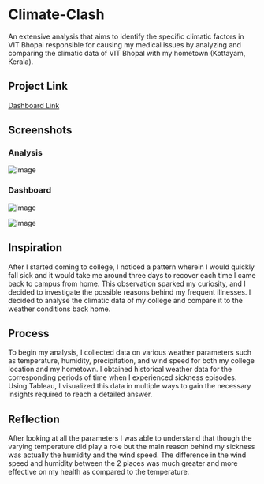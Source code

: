# Climate-Clash
An extensive analysis that aims to identify the specific climatic factors in VIT Bhopal responsible for causing my medical issues by analyzing and comparing the climatic data of VIT Bhopal with my hometown (Kottayam, Kerala).

## Project Link
[Dashboard Link](https://public.tableau.com/views/ClimateClash/Analysis?:language=en-US&:display_count=n&:origin=viz_share_link)

## Screenshots

### Analysis
![image](https://github.com/Pritosh4/Climate-Clash/assets/93176385/ba94679d-0ae8-4628-a3c8-e7fde23ca89e)

### Dashboard
![image](https://github.com/Pritosh4/Climate-Clash/assets/93176385/4436165c-56b3-4ef5-ae53-a4c730c7c4fd)

![image](https://github.com/Pritosh4/Climate-Clash/assets/93176385/0ed7e8fa-abca-4132-8e54-6edb138f629e)

## Inspiration
After I started coming to college, I noticed a pattern wherein I would quickly fall sick and it would take me around three days to recover each time I came back to campus from home. This observation sparked my curiosity, and I decided to investigate the possible reasons behind my frequent illnesses. I decided to analyse the climatic data of my college and compare it to the weather conditions back home.

## Process
To begin my analysis, I collected data on various weather parameters such as temperature, humidity, precipitation, and wind speed for both my college location and my hometown. I obtained historical weather data for the corresponding periods of time when I experienced sickness episodes.
Using Tableau, I visualized this data in multiple ways to gain the necessary insights required to reach a detailed answer.

## Reflection
After looking at all the parameters I was able to understand that though the varying temperature did play a role but the main reason behind my sickness was actually the humidity and the wind speed. The difference in the wind speed and humidity between the 2 places was much greater and more effective on my health as compared to the temperature.
